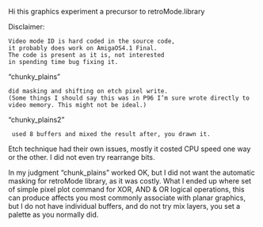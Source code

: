 Hi this graphics experiment a precursor to retroMode.library

Disclaimer:

    Video mode ID is hard coded in the source code, 
    it probably does work on AmigaOS4.1 Final.
    The code is present as it is, not interested 
    in spending time bug fixing it.

“chunky_plains” 

    did masking and shifting on etch pixel write.
    (Some things I should say this was in P96 I’m sure wrote directly to video memory. This might not be ideal.)

“chunky_plains2” 

     used 8 buffers and mixed the result after, you drawn it.

Etch technique had their own issues, mostly it costed CPU speed one way or the other. I did not even try rearrange bits. 

In my judgment “chunk_plains” worked OK, but I did not want the automatic masking for retroMode library, as it was costly. What I ended up where set of simple pixel plot command for XOR, AND & OR logical operations, this can produce affects you most commonly associate with planar graphics, but I do not have individual buffers, and do not try mix layers, you set a palette as you normally did.
